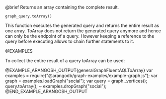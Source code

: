 

@brief Returns an array containing the complete result.

`graph_query.toArray()`

This function executes the generated query and returns the
entire result as one array.
ToArray does not return the generated query anymore and
hence can only be the endpoint of a query.
However keeping a reference to the query before
executing allows to chain further statements to it.

@EXAMPLES

To collect the entire result of a query toArray can be used:

@EXAMPLE_ARANGOSH_OUTPUT{generalGraphFluentAQLToArray}
  var examples = require("@arangodb/graph-examples/example-graph.js");
  var graph = examples.loadGraph("social");
  var query = graph._vertices();
  query.toArray();
~ examples.dropGraph("social");
@END_EXAMPLE_ARANGOSH_OUTPUT

